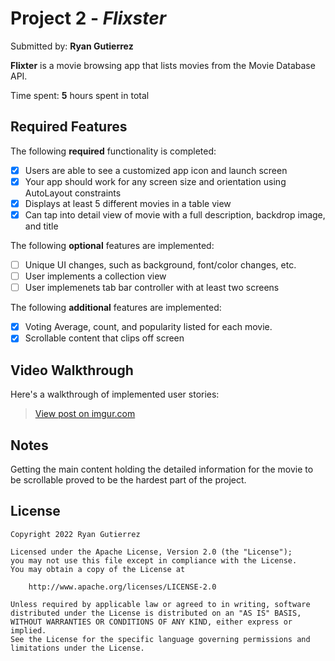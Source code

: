 # Project 2 - *Flixster*

Submitted by: **Ryan Gutierrez**

**Flixter** is a movie browsing app that lists movies from the Movie Database API.

Time spent: **5** hours spent in total

## Required Features

The following **required** functionality is completed:

- [x] Users are able to see a customized app icon and launch screen
- [x] Your app should work for any screen size and orientation using AutoLayout constraints
- [x] Displays at least 5 different movies in a table view
- [x] Can tap into detail view of movie with a full description, backdrop image, and title
 
The following **optional** features are implemented:

- [ ] Unique UI changes, such as background, font/color changes, etc.
- [ ] User implements a collection view
- [ ] User implemenets tab bar controller with at least two screens

The following **additional** features are implemented:

- [x] Voting Average, count, and popularity listed for each movie.
- [x] Scrollable content that clips off screen

## Video Walkthrough

Here's a walkthrough of implemented user stories:

<blockquote class="imgur-embed-pub" lang="en" data-id="vDegC5U"><a href="https://imgur.com/vDegC5U">View post on imgur.com</a></blockquote><script async src="//s.imgur.com/min/embed.js" charset="utf-8"></script>

## Notes

Getting the main content holding the detailed information for the movie to be scrollable proved to be the hardest part of the project. 

## License

    Copyright 2022 Ryan Gutierrez

    Licensed under the Apache License, Version 2.0 (the "License");
    you may not use this file except in compliance with the License.
    You may obtain a copy of the License at

        http://www.apache.org/licenses/LICENSE-2.0

    Unless required by applicable law or agreed to in writing, software
    distributed under the License is distributed on an "AS IS" BASIS,
    WITHOUT WARRANTIES OR CONDITIONS OF ANY KIND, either express or implied.
    See the License for the specific language governing permissions and
    limitations under the License.
